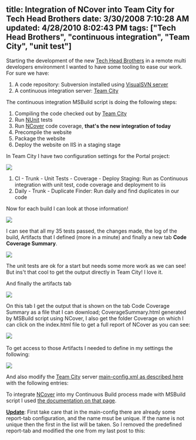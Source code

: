 title: Integration of NCover into Team City for Tech Head Brothers
date: 3/30/2008 7:10:28 AM
updated: 4/28/2010 8:02:43 PM
tags: ["Tech Head Brothers", "continuous integration", "Team City", "unit test"]
---
Starting the development of the new [Tech Head Brothers](http://www.techheadbrothers.com/) in a remote multi developers environment I wanted to have some tooling to ease our work. For sure we have:

1.  A code repository: Subversion installed using [VisualSVN server](http://www.visualsvn.com/server/) 
2.  A continuous integration server: [Team City](http://www.jetbrains.com/teamcity/)   

The continuous integration MSBuild script is doing the following steps:

1.  Compiling the code checked out by [Team City](http://www.jetbrains.com/teamcity/) 
2.  Run [NUnit](http://www.nunit.org/index.php) tests 
3.  Run [NCover](http://www.ncover.com/) code coverage, **that's the new integration of today** 
4.  Precompile the website 
5.  Package the website 
6.  Deploy the website on IIS in a staging stage   

In Team City I have two configuration settings for the Portal project:

![](http://farm4.static.flickr.com/3275/2372322680_033772e5e5_o.jpg) 

1.  CI - Trunk - Unit Tests - Coverage - Deploy Staging: Run as Continuous integration with unit test, code coverage and deployment to iis 
2.  Daily - Trunk - Duplicate Finder: Run daily and find duplicates in our code   

Now for each build I can look at those information!

![](http://farm4.static.flickr.com/3098/2372333950_3b520ebc63_o.jpg) 

I can see that all my 35 tests passed, the changes made, the log of the build, Artifacts that I defined (more in a minute) and finally a new tab **Code Coverage Summary**.

**![](http://farm3.static.flickr.com/2267/2372340352_cfe56c226d_o.jpg)**

The unit tests are ok for a start but needs some more work as we can see! But ins't that cool to get the output directly in Team City! I love it.

And finally the artifacts tab

![](http://farm3.static.flickr.com/2012/2371509827_ab291ab62f_o.jpg)

On this tab I get the output that is shown on the tab Code Coverage Summary as a file that I can download; CoverageSummary.html generated by MSBuild script using NCover, I also get the folder Coverage on which I can click on the index.html file to get a full report of NCover as you can see:

![](http://farm3.static.flickr.com/2213/2371517047_6085955127_o.jpg)  

To get access to those Artifacts I needed to define in my settings the following:

![](http://farm4.static.flickr.com/3122/2372355906_4eabfb0f1d_o.jpg) 

And also modify the [Team City](http://www.jetbrains.com/teamcity/) server [main-config.xml as described here](http://www.jetbrains.net/confluence/display/TCD3/Including+Third-Party+Reports+in+the+Build+Results) with the following entries:

<report-tab title="Code Coverage Summary" basePath="" startPage="CoverageSummary.html" />      
<report-tab title="Code Coverage" basePath="/Coverage/" /> 

To integrate [NCover](http://www.ncover.com/) into my Continuous Build process made with MSBuild script I used [the documentation on that page](http://www.ncover.com/documentation/buildtasks).

**<u>Update</u>**: First take care that in the main-config there are already some report-tab configuration, and the name msut be unique. If the name is not unique then the first in the list will be taken. So I removed the predefined report-tab and modified the one from my last post to this:
 <report-tab title="Code Coverage Summary" basePath="" startPage="CoverageSummary.html" />     
<report-tab title="Code Coverage" basePath="Coverage" startPage="index.html" /> 
